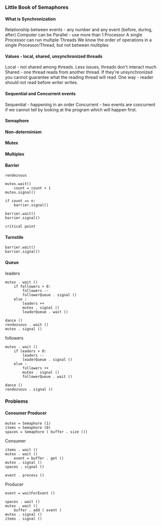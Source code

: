 ### Little Book of Semaphores

#### What is Synchronization
Relationship between events - any number and any event (before, during, after) Computer can be Parallel - use more than 1 Processor A single Processor can run multiple Threads We know the order of operations in a single Processor/Thread, but not between multiples

#### Values - local, shared, unsynchronized threads
Local - not shared among threads. Less issues, threads don't interact much Shared - one thread reads from another thread. If they're unsynchronized you cannot guarantee what the reading thread will read. One way - reader should not read before writer writes.

#### Sequential and Concurrent events
Sequential - happening in an order Concurrent - two events are concurrent if we cannot tell by looking at the program which will happen first.

#### Semaphore

#### Non-determinism

#### Mutex

#### Multiplex 

#### Barrier
```
rendezvous

mutex.wait()
    count = count + 1
mutex.signal()

if count == n:
    barrier.signal()

barrier.wait()
barrier.signal()

critical point
```

#### Turnstile
```
barrier.wait()
barrier.signal()
```
#### Queue
leaders
```
mutex . wait ()
    if followers > 0:
        followers --
        followerQueue . signal ()
    else :
        leaders ++
        mutex . signal ()
        leaderQueue . wait ()

dance ()
rendezvous . wait ()
mutex . signal ()
```
followers
```
mutex . wait ()
    if leaders > 0:
        leaders --
        leaderQueue . signal ()
    else :
        followers ++
        mutex . signal ()
        followerQueue . wait ()

dance ()
rendezvous . signal ()
```

### Problems
#### Consumer Producer
```
mutex = Semaphore (1)
items = Semaphore (0)
spaces = Semaphore ( buffer . size ())
```
Consumer
```
items . wait ()
mutex . wait ()
    event = buffer . get ()
mutex . signal ()
spaces . signal ()

event . process ()
```
Producer
```
event = waitForEvent ()

spaces . wait ()
mutex . wait ()
    buffer . add ( event )
mutex . signal ()
items . signal ()
```